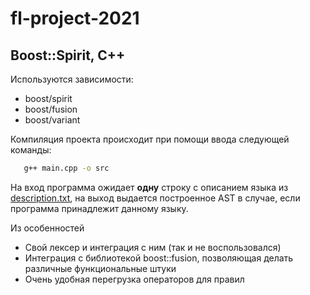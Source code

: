 # fl-project-2021 #

## Boost::Spirit, C++ ##

Используются зависимости:

* boost/spirit
* boost/fusion
* boost/variant

Компиляция проекта происходит при помощи ввода следующей команды:

``` bash
   g++ main.cpp -o src 
```

На вход программа ожидает **одну** строку с описанием языка
из [description.txt](/description.txt), на выход выдается построенное
AST в случае, если программа принадлежит данному языку.

Из особенностей

* Свой лексер и интеграция с ним (так и не воспользовался)
* Интеграция с библиотекой boost::fusion, позволяющая делать различные
  функциональные штуки
* Очень удобная перегрузка операторов для правил
